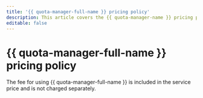 ```yaml
---
title: '{{ quota-manager-full-name }} pricing policy'
description: This article covers the {{ quota-manager-name }} pricing policy.
editable: false
---
```


# {{ quota-manager-full-name }} pricing policy

The fee for using {{ quota-manager-full-name }} is included in the service price and is not charged separately.